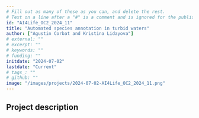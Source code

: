 ```yaml
---
# Fill out as many of these as you can, and delete the rest.
# Text on a line after a "#" is a comment and is ignored for the published page.
id: "AI4Life_OC2_2024_11"
title: "Automated species annotation in turbid waters"
author: ["Agustin Corbat and Kristina Lidayova"]
# external: ""
# excerpt: ""
# keywords: ""
# funding: ""
initdate: "2024-07-02"
lastdate: "Current"
# tags_: ""
# github: ""
image: "/images/projects/2024-07-02-AI4Life_OC2_2024_11.png"
---
```


## Project description
